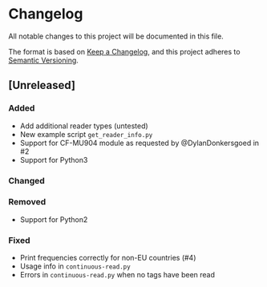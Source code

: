 # Changelog
All notable changes to this project will be documented in this file.

The format is based on [Keep a Changelog](https://keepachangelog.com/en/1.0.0/),
and this project adheres to [Semantic Versioning](https://semver.org/spec/v2.0.0.html).

## [Unreleased]

### Added

- Add additional reader types (untested)
- New example script `get_reader_info.py`
- Support for CF-MU904 module as requested by @DylanDonkersgoed in #2
- Support for Python3

### Changed

### Removed

- Support for Python2

### Fixed

- Print frequencies correctly for non-EU countries (#4)
- Usage info in `continuous-read.py`
- Errors in `continuous-read.py` when no tags have been read

